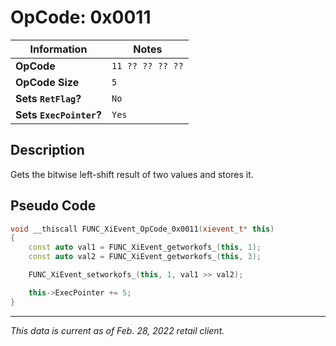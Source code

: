 # OpCode: 0x0011

| Information               | Notes |
|---                        |---    |
| **OpCode**                | `11 ?? ?? ?? ??` |
| **OpCode Size**           | `5`   |
| **Sets `RetFlag`?**       | `No`  |
| **Sets `ExecPointer`?**   | `Yes` |

## Description

Gets the bitwise left-shift result of two values and stores it.

## Pseudo Code

```cpp
void __thiscall FUNC_XiEvent_OpCode_0x0011(xievent_t* this)
{
    const auto val1 = FUNC_XiEvent_getworkofs_(this, 1);
    const auto val2 = FUNC_XiEvent_getworkofs_(this, 3);

    FUNC_XiEvent_setworkofs_(this, 1, val1 >> val2);

    this->ExecPointer += 5;
}
```

---

_This data is current as of Feb. 28, 2022 retail client._